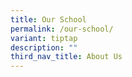 ```yaml
---
title: Our School
permalink: /our-school/
variant: tiptap
description: ""
third_nav_title: About Us
---
```

